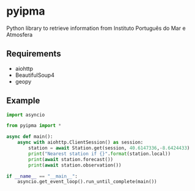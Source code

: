 # pyipma
Python library to retrieve information from Instituto Português do Mar e Atmosfera

## Requirements
- aiohttp
- BeautifulSoup4
- geopy

## Example

```python
import asyncio

from pyipma import *

async def main():
    async with aiohttp.ClientSession() as session:
        station = await Station.get(session, 40.6147336,-8.6424433)
        print("Nearest station if {}".format(station.local))
        print(await station.forecast())
        print(await station.observation())

if __name__ == "__main__":
    asyncio.get_event_loop().run_until_complete(main())

```
